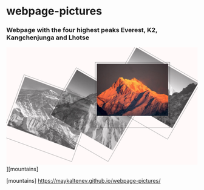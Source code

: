 # webpage-pictures

### Webpage with the four highest peaks Everest, K2, Kangchenjunga and Lhotse

<img width="800px" src="./images/photo-gallery.jpg " />][mountains]

[mountains] https://maykaltenev.github.io/webpage-pictures/
